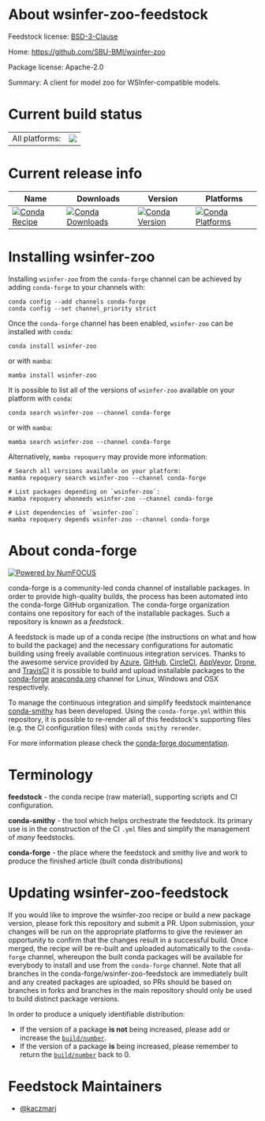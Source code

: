 About wsinfer-zoo-feedstock
===========================

Feedstock license: [BSD-3-Clause](https://github.com/conda-forge/wsinfer-zoo-feedstock/blob/main/LICENSE.txt)

Home: https://github.com/SBU-BMI/wsinfer-zoo

Package license: Apache-2.0

Summary: A client for model zoo for WSInfer-compatible models.

Current build status
====================


<table><tr><td>All platforms:</td>
    <td>
      <a href="https://dev.azure.com/conda-forge/feedstock-builds/_build/latest?definitionId=19868&branchName=main">
        <img src="https://dev.azure.com/conda-forge/feedstock-builds/_apis/build/status/wsinfer-zoo-feedstock?branchName=main">
      </a>
    </td>
  </tr>
</table>

Current release info
====================

| Name | Downloads | Version | Platforms |
| --- | --- | --- | --- |
| [![Conda Recipe](https://img.shields.io/badge/recipe-wsinfer--zoo-green.svg)](https://anaconda.org/conda-forge/wsinfer-zoo) | [![Conda Downloads](https://img.shields.io/conda/dn/conda-forge/wsinfer-zoo.svg)](https://anaconda.org/conda-forge/wsinfer-zoo) | [![Conda Version](https://img.shields.io/conda/vn/conda-forge/wsinfer-zoo.svg)](https://anaconda.org/conda-forge/wsinfer-zoo) | [![Conda Platforms](https://img.shields.io/conda/pn/conda-forge/wsinfer-zoo.svg)](https://anaconda.org/conda-forge/wsinfer-zoo) |

Installing wsinfer-zoo
======================

Installing `wsinfer-zoo` from the `conda-forge` channel can be achieved by adding `conda-forge` to your channels with:

```
conda config --add channels conda-forge
conda config --set channel_priority strict
```

Once the `conda-forge` channel has been enabled, `wsinfer-zoo` can be installed with `conda`:

```
conda install wsinfer-zoo
```

or with `mamba`:

```
mamba install wsinfer-zoo
```

It is possible to list all of the versions of `wsinfer-zoo` available on your platform with `conda`:

```
conda search wsinfer-zoo --channel conda-forge
```

or with `mamba`:

```
mamba search wsinfer-zoo --channel conda-forge
```

Alternatively, `mamba repoquery` may provide more information:

```
# Search all versions available on your platform:
mamba repoquery search wsinfer-zoo --channel conda-forge

# List packages depending on `wsinfer-zoo`:
mamba repoquery whoneeds wsinfer-zoo --channel conda-forge

# List dependencies of `wsinfer-zoo`:
mamba repoquery depends wsinfer-zoo --channel conda-forge
```


About conda-forge
=================

[![Powered by
NumFOCUS](https://img.shields.io/badge/powered%20by-NumFOCUS-orange.svg?style=flat&colorA=E1523D&colorB=007D8A)](https://numfocus.org)

conda-forge is a community-led conda channel of installable packages.
In order to provide high-quality builds, the process has been automated into the
conda-forge GitHub organization. The conda-forge organization contains one repository
for each of the installable packages. Such a repository is known as a *feedstock*.

A feedstock is made up of a conda recipe (the instructions on what and how to build
the package) and the necessary configurations for automatic building using freely
available continuous integration services. Thanks to the awesome service provided by
[Azure](https://azure.microsoft.com/en-us/services/devops/), [GitHub](https://github.com/),
[CircleCI](https://circleci.com/), [AppVeyor](https://www.appveyor.com/),
[Drone](https://cloud.drone.io/welcome), and [TravisCI](https://travis-ci.com/)
it is possible to build and upload installable packages to the
[conda-forge](https://anaconda.org/conda-forge) [anaconda.org](https://anaconda.org/)
channel for Linux, Windows and OSX respectively.

To manage the continuous integration and simplify feedstock maintenance
[conda-smithy](https://github.com/conda-forge/conda-smithy) has been developed.
Using the ``conda-forge.yml`` within this repository, it is possible to re-render all of
this feedstock's supporting files (e.g. the CI configuration files) with ``conda smithy rerender``.

For more information please check the [conda-forge documentation](https://conda-forge.org/docs/).

Terminology
===========

**feedstock** - the conda recipe (raw material), supporting scripts and CI configuration.

**conda-smithy** - the tool which helps orchestrate the feedstock.
                   Its primary use is in the construction of the CI ``.yml`` files
                   and simplify the management of *many* feedstocks.

**conda-forge** - the place where the feedstock and smithy live and work to
                  produce the finished article (built conda distributions)


Updating wsinfer-zoo-feedstock
==============================

If you would like to improve the wsinfer-zoo recipe or build a new
package version, please fork this repository and submit a PR. Upon submission,
your changes will be run on the appropriate platforms to give the reviewer an
opportunity to confirm that the changes result in a successful build. Once
merged, the recipe will be re-built and uploaded automatically to the
`conda-forge` channel, whereupon the built conda packages will be available for
everybody to install and use from the `conda-forge` channel.
Note that all branches in the conda-forge/wsinfer-zoo-feedstock are
immediately built and any created packages are uploaded, so PRs should be based
on branches in forks and branches in the main repository should only be used to
build distinct package versions.

In order to produce a uniquely identifiable distribution:
 * If the version of a package **is not** being increased, please add or increase
   the [``build/number``](https://docs.conda.io/projects/conda-build/en/latest/resources/define-metadata.html#build-number-and-string).
 * If the version of a package **is** being increased, please remember to return
   the [``build/number``](https://docs.conda.io/projects/conda-build/en/latest/resources/define-metadata.html#build-number-and-string)
   back to 0.

Feedstock Maintainers
=====================

* [@kaczmarj](https://github.com/kaczmarj/)

